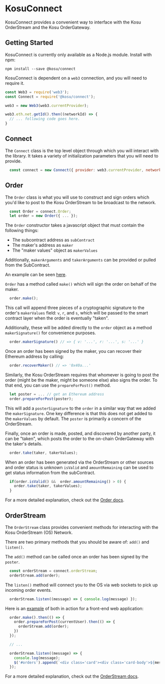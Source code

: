 # KosuConnect

KosuConnect provides a convenient way to interface with the Kosu OrderStream and the Kosu OrderGateway.

## Getting Started

KosuConnect is currently only available as a Node.js module. Install with npm:

```
npm install --save @kosu/connect
```

KosuConnect is dependent on a `web3` connection, and you will need to require it.

```javascript
const Web3 = require('web3');
const Connect = require('@kosu/connect');

web3 = new Web3(web3.currentProvider);

web3.eth.net.getId().then((networkId) => {
  // ... following code goes here.
}
```

## Connect

The `Connect` class is the top level object through which you will interact with the library. It takes a variety of initialization parameters that you will need to provide.

```javascript
  const connect = new Connect({ provider: web3.currentProvider, networkId: networkId });
```

## Order

The `Order` class is what you will use to construct and sign orders which you'd like to post to the Kosu OrderStream to be broadcast to the network.

```javascript
  const Order = connect.Order;
  let order = new Order({ ... });
```

The `Order` constructor takes a javascript object that must contain the following things:

- The subcontract address as `subContract`
- The maker's address as `maker`
- The "maker values" object as `makerValues`

Additionally, `makerArguments` and `takerArguments` can be provided or pulled from the SubContract.

An example can be seen [here](https://github.com/ParadigmFoundation/connect-demo).

`Order` has a method called `make()` which will sign the order on behalf of the maker.

```javascript
  order.make();
```

This call will append three pieces of a cryptographic signature to the order's `makerValues` field:
`v`, `r`, and `s`, which will be passed to the smart contract layer when the order is eventually "taken".

Additionally, these will be added directly to the `order` object as a method `makerSignature()` for convenience purposes.

```javascript
  order.makerSignature() // => { v: '...', r: '...', s: '...' }
```

Once an order has been signed by the maker, you can recover their Ethereum address by calling:

```javascript
  order.recoverMaker() // => '0x40a...'
```

Similarly, the Kosu OrderStream requires that whomever is going to post the order (might be the maker, might be someone else) also signs the order. To that end, you can use the `prepareForPost()` method.

```javascript
  let poster = ... // get an Ethereum address
  order.prepareForPost(poster);
```

This will add a `posterSignature` to the `order` in a similar way that we added the `makerSignature`. One key difference is that this does not get added to the `makerValues` by default. The `poster` is primarily a concern of the OrderStream.

Finally, once an order is made, posted, and discovered by another party, it can be "taken", which posts the order to the on-chain OrderGateway with the taker's details.

```javascript
  order.take(taker, takerValues);
```

When an order has been generated via the OrderStream or other sources and order status is unknown `isValid` and `amountRemaining` can be used to get status information from the subContract.
```javascript
  if(order.isValid() &&  order.amountRemaining() > 0) {
    order.take(taker, takerValues);
  }
```

For a more detailed explanation, check out the [Order docs](https://github.com/ParadigmFoundation/ParadigmConnect/blob/master/lib/docs/Order.md).

## OrderStream

The `OrderStream` class provides convenient methods for interacting with the Kosu OrderStream (OS) Network.

There are two primary methods that you should be aware of: `add()` and `listen()`.

The `add()` method can be called once an order has been signed by the `poster`.

```javascript
  const orderStream = connect.orderStream;
  orderStream.add(order);
```

The `listen()` method will connect you to the OS via web sockets to pick up incoming order events.

```javascript
  orderStream.listen((message) => { console.log(message) });
```

Here is an [example](https://github.com/ParadigmFoundation/connect-demo) of both in action for a front-end web application:

```javascript
  order.make().then(() => {
    order.prepareForPost(currentUser).then(() => {
      orderStream.add(order);
    })
  });

  // ...

  orderStream.listen((message) => {
    console.log(message);
    $('#orders').append(`<div class='card'><div class='card-body'>${message.data}</div></div>`);
  });
```

For a more detailed explanation, check out the [OrderStream docs](https://github.com/ParadigmFoundation/ParadigmConnect/blob/master/lib/docs/OrderStream.md).
